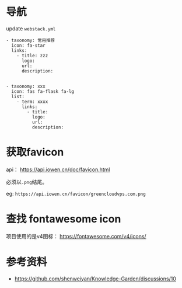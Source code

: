 # 导航

update `webstack.yml`


```
- taxonomy: 常用推荐
  icon: fa-star
  links: 
    - title: zzz
      logo: 
      url: 
      description: 


- taxonomy: xxx
  icon: fas fa-flask fa-lg
  list:
    - term: xxxx
      links:
        - title: 
          logo: 
          url: 
          description: 
```      


# 获取favicon

api： https://api.iowen.cn/doc/favicon.html

必须以`.png`结尾。

eg: `https://api.iowen.cn/favicon/greencloudvps.com.png`


# 查找 fontawesome icon

项目使用的是v4图标： https://fontawesome.com/v4/icons/


# 参考资料

-  https://github.com/shenweiyan/Knowledge-Garden/discussions/10
